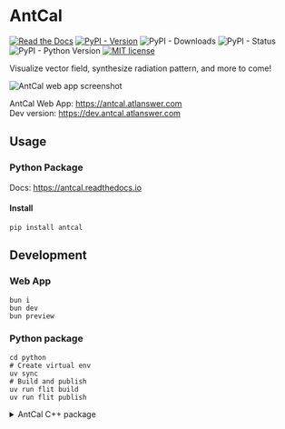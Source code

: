 # AntCal

[![Read the Docs](https://readthedocs.org/projects/antcal/badge/?version=latest)](https://antcal.readthedocs.io)
[![PyPI - Version](https://img.shields.io/pypi/v/antcal?logo=pypi)](https://pypi.org/project/antcal)
![PyPI - Downloads](https://img.shields.io/pypi/dm/antcal?logo=pypi)
![PyPI - Status](https://img.shields.io/pypi/status/antcal?logo=pypi)
![PyPI - Python Version](https://img.shields.io/pypi/pyversions/antcal?logo=pypi)
[![MIT license](https://img.shields.io/pypi/l/antcal?logo=pypi)](https://opensource.org/licenses/MIT)

Visualize vector field, synthesize radiation pattern, and more to come!

<img alt="AntCal web app screenshot" src="https://github.com/user-attachments/assets/9f1b3123-ea08-4c4a-a7d5-11bc8cb1fcc6" />

AntCal Web App: https://antcal.atlanswer.com<br/>
Dev version: https://dev.antcal.atlanswer.com

## Usage

### Python Package

Docs: https://antcal.readthedocs.io

#### Install

```shell
pip install antcal
```

## Development

### Web App

```shell
bun i
bun dev
bun preview
```

### Python package

```shell
cd python
# Create virtual env
uv sync
# Build and publish
uv run flit build
uv run flit publish
```

<details>

<summary>
AntCal C++ package
</summary>

### C++ package

**Currently in backlog**

C++ implementation is in `/cpp`. A build environment is required. All presets are documented in `CMakePresets.json`.

```shell
# Fetch vcpkg
git submodule update --init --recursive
# Configurate
cmake --preset <preset>
# Build
cmake --build --preset <preset>
# Test
ctest --preset <preset>
```

</details>
